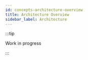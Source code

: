 ```yaml
---
id: concepts-architecture-overview
title: Architecture Overview
sidebar_label: Architecture
---
```



:::tip

Work in progress

:::
